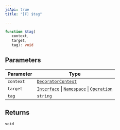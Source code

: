 ```yaml
---
jsApi: true
title: "[F] $tag"

---
```

```ts
function $tag(
   context, 
   target, 
   tag): void
```

## Parameters

| Parameter | Type |
| ------ | ------ |
| `context` | [`DecoratorContext`](../interfaces/DecoratorContext.md) |
| `target` | [`Interface`](../interfaces/Interface.md) \| [`Namespace`](../interfaces/Namespace.md) \| [`Operation`](../interfaces/Operation.md) |
| `tag` | `string` |

## Returns

`void`
